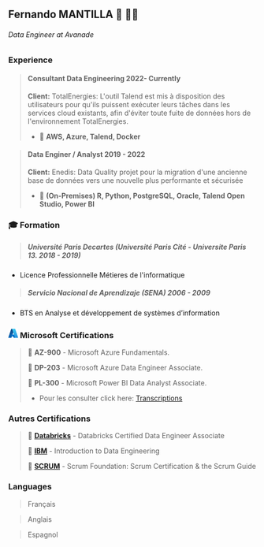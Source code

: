 ## Fernando MANTILLA  👋 :technologist:
###### Data Engineer at Avanade 

### Experience 

> #### Consultant Data Engineering 2022- Currently
> **Client:** TotalEnergies:
> L'outil Talend est mis à disposition des utilisateurs pour qu'ils puissent exécuter leurs tâches dans les services cloud existants, afin d'éviter toute fuite de données hors de l'environnement TotalEnergies.
> - :gem: **AWS, Azure, Talend, Docker**

> #### Data Enginer / Analyst 2019 - 2022
> **Client:** Enedis: 
> Data Quality projet pour la migration d'une ancienne base de données vers une nouvelle plus performante et sécurisée
> - :gem: **(On-Premises) R, Python, PostgreSQL, Oracle, Talend Open Studio, Power BI**

### :mortar_board: Formation
> ##### Université Paris Decartes (Université Paris Cité - Universite Paris 13. 2018 - 2019)
- Licence Professionnelle Métieres de l'informatique
> ##### Servicio Nacional de Aprendizaje (SENA) 2006 - 2009
- BTS en Analyse et développement de systèmes d’information 

### <img src="https://raw.githubusercontent.com/devicons/devicon/master/icons/azure/azure-original.svg" title="Azure" alt="Azure" width="20" height="20"/>  Microsoft Certifications
 
> :1st_place_medal: **AZ-900** - Microsoft Azure Fundamentals.
> 
> :1st_place_medal: **DP-203** - Microsoft Azure Data Engineer Associate.
> 
> :1st_place_medal: **PL-300** - Microsoft Power BI Data Analyst Associate.
> * Pour les consulter click here: [Transcriptions](https://learn.microsoft.com/en-us/users/dmantilla9/transcript/7359gi5xgnz4jml)

### Autres Certifications
> :1st_place_medal: [**Databricks**](https://credentials.databricks.com/3a385d54-be39-4de0-b27a-222491d976bb#gs.ez3awd) - Databricks Certified Data Engineer Associate
> 
> :1st_place_medal: [**IBM**](https://www.coursera.org/account/accomplishments/verify/Q83FV5E3Q359) - Introduction to Data Engineering
> 
> :1st_place_medal: [**SCRUM**](https://skillsoft.digitalbadges.skillsoft.com/42a9e9e0-63fb-4b2a-a79f-b882ea2b018d#gs.ez3i57) - Scrum Foundation: Scrum Certification & the Scrum Guide

### Languages

> Français

> Anglais

> Espagnol


<!--
**dmantilla9/dmantilla9** is a ✨ _special_ ✨ repository because its `README.md` (this file) appears on your GitHub profile.

Here are some ideas to get you started:

- 🔭 I’m currently working on ...
- 🌱 I’m currently learning ...
- 👯 I’m looking to collaborate on ...
- 🤔 I’m looking for help with ...
- 💬 Ask me about ...
- 📫 How to reach me: ...
- 😄 Pronouns: ...
- ⚡ Fun fact: ...
-->
